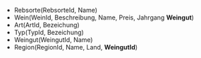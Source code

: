 - Rebsorte(RebsorteId, Name)
- Wein(WeinId, Beschreibung, Name, Preis, Jahrgang **Weingut**)
- Art(ArtId, Bezeichung)
- Typ(TypId, Bezeichung)
- Weingut(WeingutId, Name)
- Region(RegionId, Name, Land, **WeingutId**)